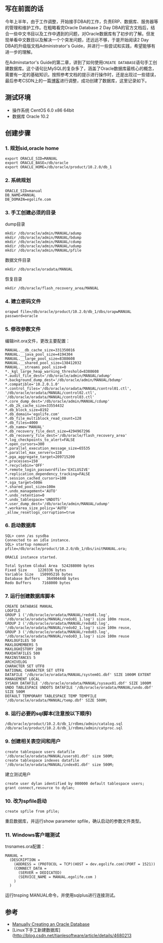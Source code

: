 ## 写在前面的话

今年上半年，由于工作调整，开始接手DBA的工作，负责ERP、数据库、服务器等的管理和维护工作。在粗略看完Oracle Database 2 Day DBA的官方文档后，结合一些中文书目以及工作中遇到的问题，对Oracle数据库有了初步的了解。但发现单看中文数目以及解决一个个突发问题，还远远不够，于是开始阅读2 Day DBA的升级版文档Administrator's Guide，并进行一些尝试和实践，希望能够有进一步的理解。

在Adminstartor's Guide的第二章，讲到了如何使用`CREATE DATABASE`语句手工创建数据库。这个语句比MySQL的复杂多了，涵盖了Oracle数据库最核心的概念，需要有一定的基础知识。按照参考文档的提示进行操作时，还是出现过一些错误，最后参考CSDN上的一篇[博客](http://blog.csdn.net/tianlesoftware/article/details/4680213)进行调整，成功创建了数据库，这里记录如下。

## 测试环境

* 操作系统 CentOS 6.0 x86 64bit
* 数据库	  Oracle 10.2

## 创建步骤

### 1. 规划sid,oracle home

	export ORACLE_SID=MANUAL
	export ORACLE_BASE=/db/oracle
	export ORACLE_HOME=/db/oracle/product/10.2.0/db_1

### 2. 系统规划

	ORACLE_SID=manual
	DB_NAME=MANUAL
	DB_DOMAIN=egolife.com

### 3. 手工创建必须的目录

dump目录
	
	mkdir /db/oracle/admin/MANUAL/adump
	mkdir /db/oracle/admin/MANUAL/bdump
	mkdir /db/oracle/admin/MANUAL/cdump
	mkdir /db/oracle/admin/MANUAL/udump
	mkdir /db/oracle/admin/MANUAL/pfile

数据文件目录

	mkdir /db/oracle/oradata/MANUAL

恢复目录
	
	mkdir /db/oracle/flash_recovery_area/MANUAL

### 4. 建立密码文件

	orapwd file=/db/oracle/product/10.2.0/db_1/dbs/orapwMANUAL password=oracle

### 5. 修改参数文件

编辑init.ora文件，更改主要配置：

	MANUAL.__db_cache_size=331350016
	MANUAL.__java_pool_size=4194304
	MANUAL.__large_pool_size=8388608
	MANUAL.__shared_pool_size=138412032
	MANUAL.__streams_pool_size=0
	*._kgl_large_heap_warning_threshold=8388608
	*.audit_file_dest='/db/oracle/admin/MANUAL/adump'
	*.background_dump_dest='/db/oracle/admin/MANUAL/bdump'
	*.compatible='10.2.0.1.0'
	*.control_files='/db/oracle/oradata/MANUAL/control01.ctl',
	'/db/oracle/oradata/MANUAL/control02.ctl',
	'/db/oracle/oradata/MANUAL/control03.ctl'
	*.core_dump_dest='/db/oracle/admin/MANUAL/cdump'
	*.db_2k_cache_size=33554432
	*.db_block_size=8192
	*.db_domain='egolife.com'
	*.db_file_multiblock_read_count=128
	*.db_files=4000
	*.db_name='MANUAL'
	*.db_recovery_file_dest_size=4294967296
	*.db_recovery_file_dest='/db/oracle/flash_recovery_area'
	*.log_checkpoints_to_alert=FALSE
	*.open_cursors=300
	*.parallel_execution_message_size=65535
	*.parallel_max_servers=128
	*.pga_aggregate_target=209715200
	*.processes=150
	*.recyclebin='OFF'
	*.remote_login_passwordfile='EXCLUSIVE'
	*.replication_dependency_tracking=FALSE
	*.session_cached_cursors=100
	*.sga_target=500m
	*.shared_pool_size=100m
	*.undo_management='AUTO'
	*.undo_retention=0
	*.undo_tablespace='UNDOTS'
	*.user_dump_dest='/db/oracle/admin/MANUAL/udump'
	*.workarea_size_policy='AUTO'
	_allow_resetlogs_corruption=true

### 6. 启动数据库

	SQL> conn /as sysdba
	Connected to an idle instance.
	SQL> startup nomount pfile=/db/oracle/product/10.2.0/db_1/dbs/initMANUAL.ora;
	
	ORACLE instance started.
	
	Total System Global Area  524288000 bytes
	Fixed Size     1220336 bytes
	Variable Size   150995216 bytes
	Database Buffers   364904448 bytes
	Redo Buffers     7168000 bytes

### 7. 运行创建数据库脚本

	CREATE DATABASE MANUAL
	LOGFILE
	GROUP 1 ('/db/oracle/oradata/MANUAL/redo01.log',
	'/db/oracle/oradata/MANUAL/redo01_1.log') size 100m reuse,
	GROUP 2 ('/db/oracle/oradata/MANUAL/redo02.log',
	'/db/oracle/oradata/MANUAL/redo02_1.log') size 100m reuse,
	GROUP 3 ('/db/oracle/oradata/MANUAL/redo03.log',
	'/db/oracle/oradata/MANUAL/redo03_1.log') size 100m reuse
	MAXLOGFILES 50
	MAXLOGMEMBERS 5
	MAXLOGHISTORY 200
	MAXDATAFILES 500
	MAXINSTANCES 5
	ARCHIVELOG
	CHARACTER SET UTF8
	NATIONAL CHARACTER SET UTF8
	DATAFILE '/db/oracle/oradata/MANUAL/system01.dbf' SIZE 1000M EXTENT MANAGEMENT LOCAL
	SYSAUX DATAFILE '/db/oracle/oradata/MANUAL/sysaux01.dbf' SIZE 1000M
	UNDO TABLESPACE UNDOTS DATAFILE '/db/oracle/oradata/MANUAL/undo.dbf' SIZE 500M
	DEFAULT TEMPORARY TABLESPACE TEMP TEMPFILE '/db/oracle/oradata/MANUAL/temp.dbf' SIZE 500M;

### 8. 运行必要的sql脚本(注意按以下顺序)

	/db/oracle/product/10.2.0/db_1/rdbms/admin/catalog.sql
	/db/oracle/product/10.2.0/db_1/rdbms/admin/catproc.sql

### 9. 创建相关表空间和用户
	
	create tablespace users datafile '/db/oracle/oradata/MANUAL/users01.dbf' size 500M;
	create tablespace indexes datafile '/db/oracle/oradata/MANUAL/index01.dbf' size 500M;

建立测试用户

	create user dylan identified by 000000 default tablespace users;
	grant connect,resource to dylan;

### 10. 改为spfile启动

	create spfile from pfile;

重启数据库，并运行show parameter spfile，确认启动的参数文件类型。

### 11. Windows客户端测试

tnsnames.ora配置：

	MANUAL =
	  (DESCRIPTION =
	    (ADDRESS = (PROTOCOL = TCP)(HOST = dev.egolife.com)(PORT = 1521))
	    (CONNECT_DATA =
	      (SERVER = DEDICATED)
	      (SERVICE_NAME = MANUAL.egolife.com )
	    )
	  )

运行tnsping MANUAL命令，并使用sqlplus进行连接测试。

## 参考

* [Manually Creating an Oracle Database](http://docs.oracle.com/cd/B19306_01/server.102/b14231/create.htm#sthref220)
* [Linux下手工新建数据库](http://blog.csdn.net/tianlesoftware/article/details/4680213
